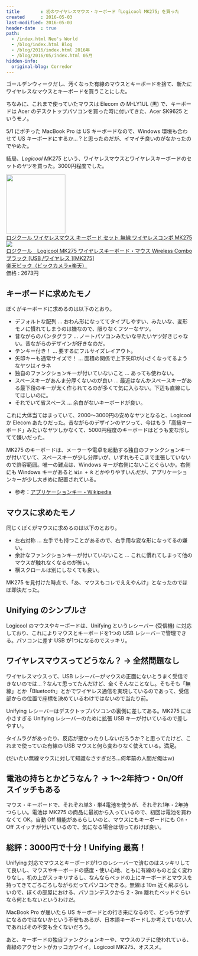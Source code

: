 ```yaml
---
title        : 初のワイヤレスマウス・キーボード「Logicool MK275」を買った
created      : 2016-05-03
last-modified: 2016-05-03
header-date  : true
path:
  - /index.html Neo's World
  - /blog/index.html Blog
  - /blog/2016/index.html 2016年
  - /blog/2016/05/index.html 05月
hidden-info:
  original-blog: Corredor
---
```


ゴールデンウィークだし、汚くなった有線のマウスとキーボードを捨て、新たにワイヤレスなマウスとキーボードを買うことにした。

ちなみに、これまで使っていたマウスは Elecom の M-LY1UL (黒) で、キーボードは Acer のデスクトップパソコンを買った時に付いてきた、Acer SK9625 というモノ。

5/1 にポチった MacBook Pro は US キーボードなので、Windows 環境も合わせて US キーボードにするか…？と思ったのだが、イマイチ良いのがなかったのでやめた。

結局、*Logicool MK275* という、ワイヤレスマウスとワイヤレスキーボードのセットのヤツを買った。3000円程度でした。

<div class="ad-amazon">
  <div class="ad-amazon-image">
    <a href="https://www.amazon.co.jp/dp/B015H5YEYU?tag=neos21-22&amp;linkCode=osi&amp;th=1&amp;psc=1">
      <img src="https://m.media-amazon.com/images/I/41OALScxIcL._SL160_.jpg" width="160" height="160">
    </a>
  </div>
  <div class="ad-amazon-info">
    <div class="ad-amazon-title">
      <a href="https://www.amazon.co.jp/dp/B015H5YEYU?tag=neos21-22&amp;linkCode=osi&amp;th=1&amp;psc=1">ロジクール ワイヤレスマウス キーボード セット 無線 ワイヤレスコンボ MK275</a>
    </div>
  </div>
</div>

<div class="ad-rakuten">
  <div class="ad-rakuten-image">
    <a href="https://hb.afl.rakuten.co.jp/hgc/g00r7ld2.waxycfeb.g00r7ld2.waxyddc5/?pc=https%3A%2F%2Fitem.rakuten.co.jp%2Fbiccamera%2F4943765043331%2F&amp;m=http%3A%2F%2Fm.rakuten.co.jp%2Fbiccamera%2Fi%2F11065093%2F">
      <img src="https://thumbnail.image.rakuten.co.jp/@0_mall/biccamera/cabinet/product/1718/00000003223279_a01.jpg?_ex=128x128">
    </a>
  </div>
  <div class="ad-rakuten-info">
    <div class="ad-rakuten-title">
      <a href="https://hb.afl.rakuten.co.jp/hgc/g00r7ld2.waxycfeb.g00r7ld2.waxyddc5/?pc=https%3A%2F%2Fitem.rakuten.co.jp%2Fbiccamera%2F4943765043331%2F&amp;m=http%3A%2F%2Fm.rakuten.co.jp%2Fbiccamera%2Fi%2F11065093%2F">ロジクール　Logicool MK275 ワイヤレスキーボード・マウス Wireless Combo ブラック [USB /ワイヤレス ][MK275]</a>
    </div>
    <div class="ad-rakuten-shop">
      <a href="https://hb.afl.rakuten.co.jp/hgc/g00r7ld2.waxycfeb.g00r7ld2.waxyddc5/?pc=https%3A%2F%2Fwww.rakuten.co.jp%2Fbiccamera%2F&amp;m=http%3A%2F%2Fm.rakuten.co.jp%2Fbiccamera%2F">楽天ビック（ビックカメラ×楽天）</a>
    </div>
    <div class="ad-rakuten-price">価格 : 2673円</div>
  </div>
</div>

## キーボードに求めたモノ

ぼくがキーボードに求めるのは以下のとおり。

- デフォルトな配列 … おわん形になっててタイプしやすい、みたいな、変形モノに慣れてしまうのは嫌なので、限りなくフツーなヤツ。
- 昔ながらのパンタグラフ … ノートパソコンみたいな平たいヤツ好きじゃない。昔ながらのデザインが好きなのだ。
- テンキー付き！ … 要するにフルサイズレイアウト。
- 矢印キーも通常サイズで！ … 面積の関係で上下矢印が小さくなってるようなヤツはイラネ
- 独自のファンクションキーが付いていないこと … あっても使わない。
- スペースキーがあんま分厚くないのが良い … 最近はなんかスペースキーがある最下段のキーが太く作られてるのが多くて気に入らない。下辺も直線にしてほしいのに。
- それでいて省スペース … 余白がないキーボードが良い。

これに大体当てはまっていて、2000～3000円の安めなヤツとなると、Logicool か Elecom あたりだった。昔ながらのデザインのヤツって、今はもう「高級キーボード」みたいなヤツしかなくて、5000円程度のキーボードはどうも変な形してて嫌いだった。

MK275 のキーボードは、メーラーや電卓を起動する独自のファンクションキーが付いていて、スペースキーが少し分厚いが、いずれもそこまで主張していないので許容範囲。唯一の難点は、Windows キーが右側にないことぐらいか。右側にも Windows キーがあると `Win + R` とかやりやすいんだが、アプリケーションキーが少し大きめに配置されている。

- 参考：[アプリケーションキー - Wikipedia](https://ja.wikipedia.org/wiki/%E3%82%A2%E3%83%97%E3%83%AA%E3%82%B1%E3%83%BC%E3%82%B7%E3%83%A7%E3%83%B3%E3%82%AD%E3%83%BC)

## マウスに求めたモノ

同じくぼくがマウスに求めるのは以下のとおり。

- 左右対称 … 左手でも持つことがあるので、右手用な変な形になってるの嫌い。
- 余計なファンクションキーが付いていないこと … これに慣れてしまって他のマウスが触れなくなるのが怖い。
- 横スクロールは別にしなくても良い。

MK275 を見付けた時点で、「あ、マウスもコレでええやんけ」となったのでほぼ即決だった。

## Unifying のシンプルさ

Logicool のマウスやキーボードは、Unifying というレシーバー (受信機) に対応しており、これによりマウスとキーボードを1つの USB レシーバーで管理できる。パソコンに差す USB が1つになるのでスッキリ。

## ワイヤレスマウスってどうなん？ → 全然問題なし

ワイヤレスマウスって、USB レシーバーがマウスの正面にないとうまく受信できないのでは…？なんて思ってたんだけど、全くそんなことなし。そもそも「無線」とか「Bluetooth」とかでワイヤレス通信を実現しているのであって、受信部からの位置で座標を決めているわけではないので当たり前。

Unifying レシーバーはデスクトップパソコンの裏側に差してある。MK275 には小さすぎる Unifying レシーバーのために拡張 USB キーが付いているので差しやすい。

タイムラグがあったり、反応が悪かったりしないだろうか？と思ってたけど、これまで使っていた有線の USB マウスと何ら変わりなく使えている。満足。

(だいたい無線マウスに対して知識なさすぎだろ…何年前の人間だ俺はｗ)

## 電池の持ちとかどうなん？ → 1～2年持つ・On/Off スイッチもある

マウス・キーボードで、それぞれ単3・単4電池を使うが、それぞれ1年・2年持つらしい。電池は MK275 の商品に最初から入っているので、初回は電池を買わなくて OK。自動 Off 機能があるらしいのと、マウスにもキーボードにも On・Off スイッチが付いているので、気になる場合は切っておけば良い。

## 総評：3000円で十分！Unifying 最高！

Unifying 対応でマウスとキーボードが1つのレシーバーで済むのはスッキリしてて良いし、マウスやキーボードの感度・使い心地、ともに有線のものと全く変わりなし。机の上がスッキリするし、なんならベッドの上にキーボードとマウスを持ってきてごろごろしながらだってパソコンできる。無線は 10m 近く飛ぶらしいので、ぼくの部屋における、パソコンデスクから 2・3m 離れたベッドぐらいなら何ともないというわけだ。

MacBook Pro が届いたら US キーボードとの行き来になるので、どっちつかずになるのではないかという不安もあるが、日本語キーボードしか考えていない人であればその不安も全くないだろう。

あと、キーボードの独自ファンクションキーや、マウスのフチに使われている、青緑のアクセントがカッコカワイイ。Logicool MK275、オススメ。

